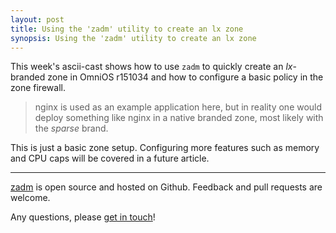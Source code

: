 ```yaml
---
layout: post
title: Using the 'zadm' utility to create an lx zone
synopsis: Using the 'zadm' utility to create an lx zone
---
```


This week's ascii-cast shows how to use `zadm` to quickly create an
_lx_-branded zone in OmniOS r151034 and how to configure a basic policy in
the zone firewall.

> nginx is used as an example application here, but in reality one would
> deploy something like nginx in a native branded zone, most likely with
> the _sparse_ brand.

This is just a basic zone setup. Configuring more features such as memory
and CPU caps will be covered in a future article.

<script id="asciicast-360901" src="https://asciinema.org/a/360901.js" async>
</script>

---

<i class="fab fa-lg fa-pull-left fa-github"></i> [zadm](https://github.com/omniosorg/zadm) is open source and hosted on Github. Feedback and pull requests
are welcome.

Any questions, please [get in touch](/about/contact.html)!

